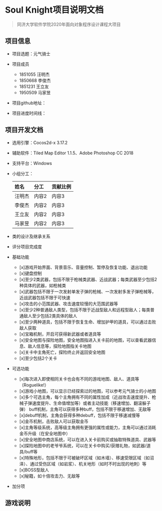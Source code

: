 # Soul Knight项目说明文档
>同济大学软件学院2020年面向对象程序设计课程大项目
## 项目信息

* 项目选题：元气骑士

* 项目成员   

  * 1851055 汪明杰  
  * 1850668 李俊杰  
  * 1851231 王立友  
  * 1950509 马家昱

* 项目github地址：

* 项目进度时间线：

## 项目开发文档
* 选用引擎：Cocos2d-x 3.17.2

* 辅助软件：Tiled Map Editor 1.1.5、Adobe Photoshop CC 2018

* 支持平台：Windows

* 小组分工：

  姓名    |  分工   |  贡献比例 
  :-----|:---------------|:-----
  汪明杰| 内容2    |  内容3
  李俊杰| 内容2    |  内容3
  王立友| 内容2    |  内容3
  马家昱| 内容2    |  内容3

* 类的设计及继承关系

* 评分项目完成度

 * 基础功能
   * [x]游戏开始界⾯、背景⾳乐、⾳量控制、暂停及恢复功能、退出功能
   * [x]键盘控制
   * [x]⾄少2类武器，包括不限于枪械类武器、近战武器；每类武器⾄少包括2种具体的武器，如枪械类
   * [x]武器包括不限于⼀次发射单发⼦弹的枪械、⼀次发射多发⼦弹枪械等，近战武器包括不限于可快速
   * [x]攻击的⼩范围武器、攻击速度较慢的⼤范围武器等
   * [x]⾄少2种普通敌⼈类型，包括不限于近战型敌⼈和远程型敌⼈；每类普通敌⼈⾄少包括2类具体的敌⼈
   * [x]⾄少两种道具，包括不限于恢复⽣命、增加护甲的道具，可以通过击败敌⼈获取
   * [x]宝箱机制，开启可获得新武器或者道具等
   * [x]安全地图与探险地图，安全地图指进⼊关卡前的地图，可以查看武器信息、敌⼈信息等，探险地图指关卡地图
   * [x]关卡中主⻆死亡，探险终⽌并返回安全地图
   * [x]⾄少包括2个关卡
   
 * 可选功能
   * [x]每次进⼊即使相同关卡也会有不同的游戏地图、敌⼈、道具等（Roguelike!）
   * [x]游戏⼩地图，可以显示已经探索过的地图，可以参考元⽓骑⼠的⼩地图
   * [x]多个可选主⻆，每个主⻆拥有不同的属性加成（近战攻击速度提升、枪械⼦弹速度提升、⽣命值增加等）或者主动技能（移速增加、翻滚躲⼦弹）
buff机制，主⻆可以获得多种buff，包括不限于移速增加、⽆敌等
   * [x]debuff机制，主⻆会获得多种debuff，包括不限于移速减慢等
   * [x]⾦币机制，击败敌⼈可以获取⾦币
   * [x]主⻆等级系统，⾼等级主⻆拥有更强的属性或能⼒，主⻆可以通过消耗⾦币升级（在安全地图中）
   * [x]安全地图中商店系统，可以在进⼊关卡前购买或抽取特殊道具、武器等
   * [x]探险地图中的⽼爷爷系统，可以在关卡中购买/获赠礼物，如武器/道具/buff等
   * [x]特殊地形，包括不限于可被破坏区域（如⽊墙）、移速受限区域（如沼泽）、通过受伤区域（如岩浆）、机关地形（如时不时出现的地刺）等
   * [x]BOSS型敌⼈
   * [x]秘籍，如⼗倍攻击⼒、⽆敌等
   
 * 加分项
 
 
 
## 游戏说明


